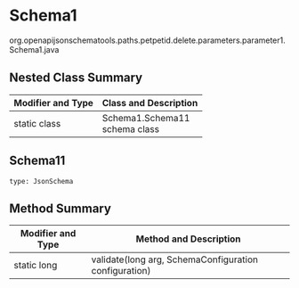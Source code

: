 # Schema1
org.openapijsonschematools.paths.petpetid.delete.parameters.parameter1.Schema1.java

## Nested Class Summary
| Modifier and Type | Class and Description |
| ----------------- | ---------------------- |
| static class | Schema1.Schema11<br> schema class |

## Schema11
```
type: JsonSchema
```

## Method Summary
| Modifier and Type | Method and Description |
| ----------------- | ---------------------- |
| static long | validate(long arg, SchemaConfiguration configuration) |

